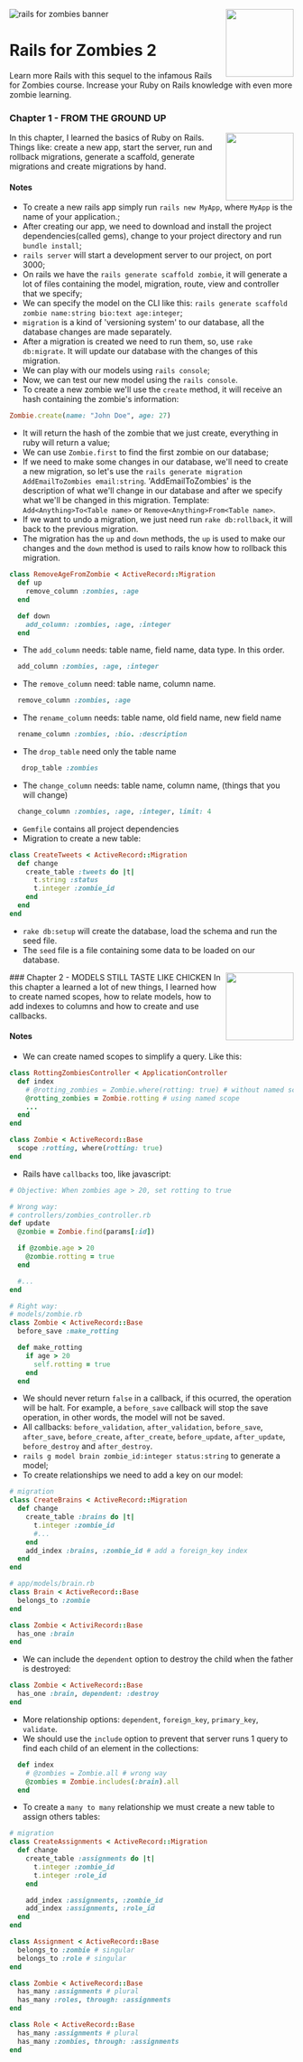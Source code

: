 ![rails for zombies banner](https://d1ffx7ull4987f.cloudfront.net/images/courses/hero/5/rails-for-zombies-2-44125c4204cb5f67e1feae3e9aa25e39.jpg)
<img align='right' width="120px" src='https://d1ffx7ull4987f.cloudfront.net/images/achievements/large_badge/25/completed-rails-for-zombies-2-632404d16a1f49d01f5c19105dae07be.png' />
# Rails for Zombies 2
Learn more Rails with this sequel to the infamous Rails for Zombies course. Increase your Ruby on Rails knowledge with even more zombie learning.

### Chapter 1 - FROM THE GROUND UP
<img align='right' width="120px" src='https://d1ffx7ull4987f.cloudfront.net/images/achievements/large_badge/26/level-1-on-rails-for-zombies-2-cfb6d7850ec88fa3917d650740003eb8.png' />
In this chapter, I learned the basics of Ruby on Rails. Things like: create a new app,  start the server, run and rollback migrations, generate a scaffold, generate migrations and create migrations by hand.

#### Notes
* To create a new rails app simply run `rails new MyApp`, where `MyApp`
is the name of your application.;
* After creating our app, we need to download and install the project
dependencies(called gems), change to your project directory and run `bundle install`;
* `rails server` will start a development server to our project, on port 3000;
* On rails we have the `rails generate scaffold zombie`, it will generate a lot
of files containing the model, migration, route, view and controller that we specify;
* We can specify the model on the CLI like this: `rails generate scaffold zombie name:string bio:text age:integer`;
* `migration` is a kind of 'versioning system' to our database, all the database changes
are made separately.
* After a migration is created we need to run them, so, use `rake db:migrate`. It will update our database with the changes of this migration.
* We can play with our models using `rails console`;
* Now, we can test our new model using the `rails console`.
* To create a new zombie we'll use the `create` method, it will receive an hash containing the zombie's information:
```ruby
Zombie.create(name: "John Doe", age: 27)
```
* It will return the hash of the zombie that we just create, everything in ruby will return a value;
* We can use `Zombie.first` to find the first zombie on our database;
* If we need to make some changes in our database, we'll need to create a new migration, so let's use the `rails generate migration AddEmailToZombies email:string`. 
'AddEmailToZombies' is the description of what we'll change in our database and after we specify what we'll be changed in this migration. Template: `Add<Anything>To<Table name>` or `Remove<Anything>From<Table name>`.
* If we want to undo a migration, we just need run `rake db:rollback`, it will back to the previous migration.
* The migration has the `up` and `down` methods, the `up` is used to make our changes and the `down` method is used to rails know how to rollback this migration.
```ruby
class RemoveAgeFromZombie < ActiveRecord::Migration
  def up
    remove_column :zombies, :age
  end

  def down
    add_column: :zombies, :age, :integer
  end
```
* The `add_column` needs: table name, field name, data type. In this order.
```ruby
  add_column :zombies, :age, :integer
```
* The `remove_column` need: table name, column name.
```ruby
  remove_column :zombies, :age
```
* The `rename_column` needs: table name, old field name, new field name
```ruby
  rename_column :zombies, :bio. :description
```
* The `drop_table` need only the table name
```ruby
   drop_table :zombies
```
* The `change_column` needs: table name, column name, (things that you will change)
```ruby
  change_column :zombies, :age, :integer, limit: 4
```
* `Gemfile` contains all project dependencies
* Migration to create a new table:
```ruby
class CreateTweets < ActiveRecord::Migration
  def change
    create_table :tweets do |t|
      t.string :status
      t.integer :zombie_id
    end
  end
end
```
* `rake db:setup` will create the database, load the schema and run the seed file.
* The `seed` file is a file containing some data to be loaded on our database.

<img src="https://d1ffx7ull4987f.cloudfront.net/images/achievements/large_badge/27/level-2-on-rails-for-zombies-2-296b00028b4e97a1beb4917bff1bc1dd.png" width="120px" align="right" />
### Chapter 2 - MODELS STILL TASTE LIKE CHICKEN
In this chapter a learned a lot of new things, I learned how to create named scopes, how to relate models, how to add indexes to columns and how to create and use callbacks.

#### Notes
* We can create named scopes to simplify a query. Like this:
```ruby
class RottingZombiesController < ApplicationController
  def index
    # @rotting_zombies = Zombie.where(rotting: true) # without named scope
    @rotting_zombies = Zombie.rotting # using named scope
    ...
  end
end

class Zombie < ActiveRecord::Base
  scope :rotting, where(rotting: true)
end
```
* Rails have `callbacks` too, like javascript:
```ruby
# Objective: When zombies age > 20, set rotting to true

# Wrong way:
# controllers/zombies_controller.rb
def update
  @zombie = Zombie.find(params[:id])

  if @zombie.age > 20
    @zombie.rotting = true
  end

  #...
end

# Right way:
# models/zombie.rb
class Zombie < ActiveRecord::Base
  before_save :make_rotting

  def make_rotting
    if age > 20
      self.rotting = true
    end
  end
```
* We should never return `false` in a callback, if this ocurred, the operation will be halt. For example, a `before_save` callback will stop the save operation, in other words, the model will not be saved.
* All callbacks: `before_validation`, `after_validation`, `before_save`, `after_save`, `before_create`, `after_create`, `before_update`, `after_update`, `before_destroy` and `after_destroy`.
* `rails g model brain zombie_id:integer status:string` to generate a model;
* To create relationships we need to add a key on our model:
```ruby
# migration
class CreateBrains < ActiveRecord::Migration
  def change
    create_table :brains do |t|
      t.integer :zombie_id
      #...
    end
    add_index :brains, :zombie_id # add a foreign_key index
  end
end

# app/models/brain.rb
class Brain < ActiveRecord::Base
  belongs_to :zombie
end

class Zombie < ActiviRecord::Base
  has_one :brain
end
```
* We can include the `dependent` option to destroy the child when the father is destroyed:
```ruby
class Zombie < ActiveRecord::Base
  has_one :brain, dependent: :destroy
end
```
* More relationship options: `dependent`, `foreign_key`, `primary_key`, `validate`.
* We should use the `include` option to prevent that server runs 1 query to find each child of an element in the collections:
```ruby
  def index
    # @zombies = Zombie.all # wrong way
    @zombies = Zombie.includes(:brain).all
  end
```
* To create a `many to many` relationship we must create a new table to assign others tables:
```ruby
# migration
class CreateAssignments < ActiveRecord::Migration
  def change
    create_table :assignments do |t|
      t.integer :zombie_id
      t.integer :role_id
    end

    add_index :assignments, :zombie_id
    add_index :assignments, :role_id
  end
end

class Assignment < ActiveRecord::Base
  belongs_to :zombie # singular
  belongs_to :role # singular
end

class Zombie < ActiveRecord::Base
  has_many :assignments # plural
  has_many :roles, through: :assignments
end

class Role < ActiveRecord::Base
  has_many :assignments # plural
  has_many :zombies, through: :assignments
end
```
